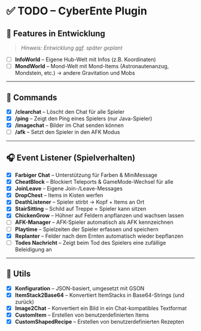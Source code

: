 # ✅ TODO – CyberEnte Plugin

## 🐣 Features in Entwicklung

> *Hinweis: Entwicklung ggf. später geplant*
- [ ] **InfoWorld** – Eigene Hub-Welt mit Infos (z.B. Koordinaten)
- [ ] **MondWorld** – Mond-Welt mit Mond-Items (Astronautenanzug, Mondstein, etc.) -> andere Gravitation und Mobs

---

## 💬 Commands

- [x] **/clearchat** – Löscht den Chat für alle Spieler
- [x] **/ping** – Zeigt den Ping eines Spielers (nur Java-Spieler)
- [X] **/imagechat** – Bilder im Chat senden können
- [ ] **/afk** – Setzt den Spieler in den AFK Modus

---

## 🎧 Event Listener (Spielverhalten)

- [x] **Farbiger Chat** – Unterstützung für Farben & MiniMessage
- [x] **CheatBlock** – Blockiert Teleports & GameMode-Wechsel für alle
- [x] **JoinLeave** – Eigene Join-/Leave-Messages
- [x] **DropChest** – Items in Kisten werfen
- [x] **DeathListener** – Spieler stirbt → Kopf + Items an Ort
- [x] **StairSitting** – Schild auf Treppe = Spieler kann sitzen
- [X] **ChickenGrow** – Hühner auf Feldern anpflanzen und wachsen lassen
- [ ] **AFK-Manager** – AFK-Spieler automatisch als AFK kennzeichnen
- [ ] **Playtime** – Spielzeiten der Spieler erfassen und speichern
- [X] **Replanter** – Felder nach dem Ernten automatisch wieder bepflanzen
- [ ] **Todes Nachricht** – Zeigt beim Tod des Spielers eine zufällige Beleidigung an

---

## 🔧 Utils

- [x] **Konfiguration** – JSON-basiert, umgesetzt mit GSON
- [x]  **ItemStack2Base64** – Konvertiert ItemStacks in Base64-Strings (und zurück)
- [x]  **Image2Chat** – Konvertiert ein Bild in ein Chat-kompatibles Textformat
- [x] **CustomItem** – Erstellen von benutzerdefinierten Items
- [x] **CustomShapedRecipe** – Erstellen von benutzerdefinierten Rezepten
